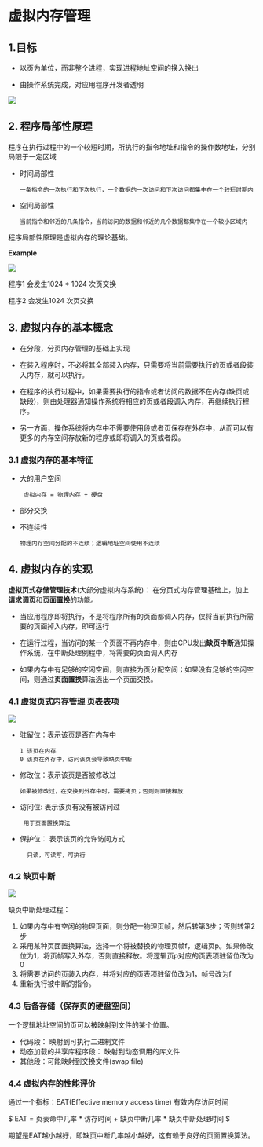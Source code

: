 # 虚拟内存管理

## 1.目标

- 以页为单位，而非整个进程，实现进程地址空间的换入换出

- 由操作系统完成，对应用程序开发者透明

![](https://gitee.com/existorlive/exist-or-live-pic/raw/master/%E6%88%AA%E5%B1%8F2020-10-18%20%E4%B8%8B%E5%8D%884.00.05.png)

## 2. 程序局部性原理

程序在执行过程中的一个较短时期，所执行的指令地址和指令的操作数地址，分别局限于一定区域

- 时间局部性
   
      一条指令的一次执行和下次执行，一个数据的一次访问和下次访问都集中在一个较短时期内

- 空间局部性
  
      当前指令和邻近的几条指令，当前访问的数据和邻近的几个数据都集中在一个较小区域内


程序局部性原理是虚拟内存的理论基础。

**Example**

![](https://gitee.com/existorlive/exist-or-live-pic/raw/master/%E6%88%AA%E5%B1%8F2020-10-18%20%E4%B8%8B%E5%8D%884.05.17.png)

程序1 会发生1024 * 1024 次页交换

程序2 会发生1024 次页交换


## 3. 虚拟内存的基本概念

- 在分段，分页内存管理的基础上实现

- 在装入程序时，不必将其全部装入内存，只需要将当前需要执行的页或者段装入内存，就可以执行。

- 在程序的执行过程中，如果需要执行的指令或者访问的数据不在内存(缺页或缺段)，则由处理器通知操作系统将相应的页或者段调入内存，再继续执行程序。

- 另一方面，操作系统将内存中不需要使用段或者页保存在外存中，从而可以有更多的内存空间存放新的程序或即将调入的页或者段。

### 3.1 虚拟内存的基本特征

- 大的用户空间

       虚拟内存 = 物理内存 + 硬盘

- 部分交换

- 不连续性

      物理内存空间分配的不连续；逻辑地址空间使用不连续


## 4. 虚拟内存的实现

**虚拟页式存储管理技术**(大部分虚拟内存系统)：
在分页式内存管理基础上，加上**请求调页**和**页面置换**的功能。

- 当应用程序即将执行，不是将程序所有的页面都调入内存，仅将当前执行所需要的页面掉入内存，即可运行

- 在运行过程，当访问的某一个页面不再内存中，则由CPU发出**缺页中断**通知操作系统，在中断处理例程中，将需要的页面调入内存

- 如果内存中有足够的空闲空间，则直接为页分配空间；如果没有足够的空闲空间，则通过**页面置换**算法选出一个页面交换。


### 4.1 虚拟页式内存管理 页表表项

![](https://gitee.com/existorlive/exist-or-live-pic/raw/master/%E6%88%AA%E5%B1%8F2020-10-18%20%E4%B8%8B%E5%8D%885.20.22.png)

- 驻留位：表示该页是否在内存中
   
      1 该页在内存
      0 该页在外存中，访问该页会导致缺页中断

- 修改位：表示该页是否被修改过
  
      如果被修改过，在交换到外存中时，需要拷贝；否则则直接释放

- 访问位: 表示该页有没有被访问过
      
       用于页面置换算法

- 保护位： 表示该页的允许访问方式

        只读，可读写，可执行

### 4.2 缺页中断

![](https://gitee.com/existorlive/exist-or-live-pic/raw/master/%E6%88%AA%E5%B1%8F2020-10-18%20%E4%B8%8B%E5%8D%885.35.37.png)


缺页中断处理过程：

1. 如果内存中有空闲的物理页面，则分配一物理页帧，然后转第3步；否则转第2步
2. 采用某种页面置换算法，选择一个将被替换的物理页帧f，逻辑页p。如果修改位为1，将页帧写入外存，否则直接释放。将逻辑页p对应的页表项驻留位改为0
3. 将需要访问的页装入内存，并将对应的页表项驻留位改为1，帧号改为f
4. 重新执行被中断的指令。

### 4.3 后备存储（保存页的硬盘空间）

一个逻辑地址空间的页可以被映射到文件的某个位置。

- 代码段： 映射到可执行二进制文件
- 动态加载的共享库程序段： 映射到动态调用的库文件
- 其他段：可能映射到交换文件(swap file)

### 4.4 虚拟内存的性能评价

通过一个指标：EAT(Effective memory access time) 有效内存访问时间

$
EAT = 页表命中几率 * 访存时间 + 缺页中断几率 * 缺页中断处理时间
$

期望是EAT越小越好，即缺页中断几率越小越好，这有赖于良好的页面置换算法。









    
      








